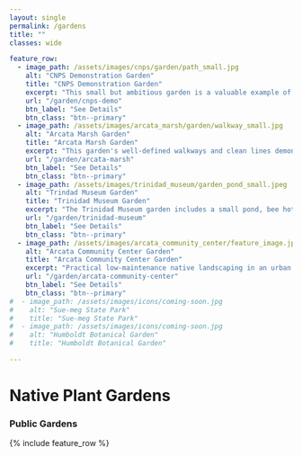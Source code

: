 ```yaml
---
layout: single
permalink: /gardens
title: ""
classes: wide

feature_row:
  - image_path: /assets/images/cnps/garden/path_small.jpg
    alt: "CNPS Demonstration Garden"
    title: "CNPS Demonstration Garden"
    excerpt: "This small but ambitious garden is a valuable example of what homeowners can accomplish on a small suburban lot."
    url: "/garden/cnps-demo"
    btn_label: "See Details"
    btn_class: "btn--primary"
  - image_path: /assets/images/arcata_marsh/garden/walkway_small.jpg
    alt: "Arcata Marsh Garden"
    title: "Arcata Marsh Garden"
    excerpt: "This garden's well-defined walkways and clean lines demonstrate how a native plant landscape can still look tidy and well-maintained."
    url: "/garden/arcata-marsh"
    btn_label: "See Details"
    btn_class: "btn--primary"
  - image_path: /assets/images/trinidad_museum/garden_pond_small.jpeg
    alt: "Trindad Museum Garden"
    title: "Trinidad Museum Garden"
    excerpt: "The Trinidad Museum garden includes a small pond, bee hotel and meandering paths."
    url: "/garden/trinidad-museum"
    btn_label: "See Details"
    btn_class: "btn--primary"
  - image_path: /assets/images/arcata_community_center/feature_image.jpeg
    alt: "Arcata Community Center Garden"
    title: "Arcata Community Center Garden"
    excerpt: "Practical low-maintenance native landscaping in an urban setting. This small oasis is a glimpse of how native landscaping could redefine the way we see public spaces."
    url: "/garden/arcata-community-center"
    btn_label: "See Details"
    btn_class: "btn--primary"
#  - image_path: /assets/images/icons/coming-soon.jpg
#    alt: "Sue-meg State Park"
#    title: "Sue-meg State Park"
#  - image_path: /assets/images/icons/coming-soon.jpg
#    alt: "Humboldt Botanical Garden"
#    title: "Humboldt Botanical Garden"

---
```


<h1>Native Plant Gardens</h1> 

<h3>Public Gardens</h3>
{% include feature_row %}



